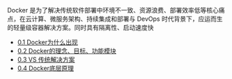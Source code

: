 Docker 是为了解决传统软件部署中环境不一致、资源浪费、部署效率低等核心痛点，在云计算、微服务架构、持续集成和部署与 DevOps 时代背景下，应运而生的轻量级容器解决方案。同时具有隔离性、启动速度快
- [0.1 Docker为什么出现](0.1%20Docker为什么出现.md)
- [0.2 Docker的理念、目标、功能模块](0.2%20Docker的理念、目标、功能模块.md)
- [0.3 VS 传统解决方案](0.3%20VS%20传统解决方案.md)
- [0.4 Docker底层原理](0.4%20Docker底层原理.md)